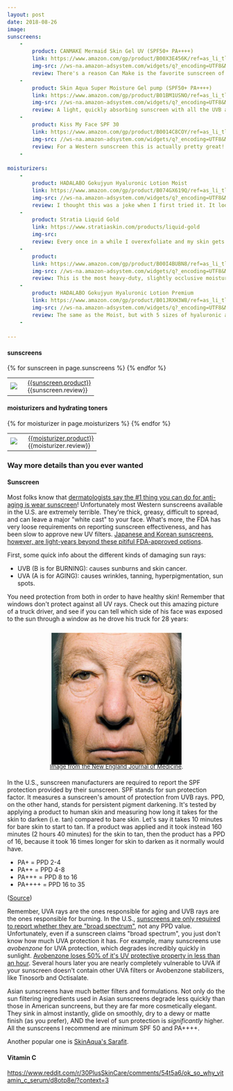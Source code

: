 ```yaml
---
layout: post
date: 2018-08-26
image: 
sunscreens:
    -
        product: CANMAKE Mermaid Skin Gel UV (SPF50+ PA++++)
        link: https://www.amazon.com/gp/product/B00X3E456K/ref=as_li_tl?ie=UTF8&camp=1789&creative=9325&creativeASIN=B00X3E456K&linkCode=as2&tag=molecule08-20&linkId=1fdddb3b6fd180a242ee87b70a0c6b9a
        img-src: //ws-na.amazon-adsystem.com/widgets/q?_encoding=UTF8&MarketPlace=US&ASIN=B00X3E456K&ServiceVersion=20070822&ID=AsinImage&WS=1&Format=_SL160_&tag=molecule08-20
        review: There's a reason Can Make is the favorite sunscreen of every single person who has ever tried it. It is better than any sunscreen has a right to be. It's like a gel moisturizer that just disappears into your skin. It's a joy to apply. It's not drying, it's not greasy, it's absolutely perfect.
    -
        product: Skin Aqua Super Moisture Gel pump (SPF50+ PA++++)
        link: https://www.amazon.com/gp/product/B01BM1USNO/ref=as_li_tl?ie=UTF8&camp=1789&creative=9325&creativeASIN=B01BM1USNO&linkCode=as2&tag=molecule08-20&linkId=6ab54ca34f3d7186f48c03ae02d0f34d
        img-src: //ws-na.amazon-adsystem.com/widgets/q?_encoding=UTF8&MarketPlace=US&ASIN=B01BM1USNO&ServiceVersion=20070822&ID=AsinImage&WS=1&Format=_SL250_&tag=molecule08-20
        review: A light, quickly absorbing sunscreen with all the UVB and UVA protection you could ever want. Two pumps are the full 1/4 teaspoon required for sun protection. Not quiiiite as nice as Can Make, but I love how huge the bottle is.
    -
        product: Kiss My Face SPF 30
        link: https://www.amazon.com/gp/product/B0014C8COY/ref=as_li_tl?ie=UTF8&camp=1789&creative=9325&creativeASIN=B0014C8COY&linkCode=as2&tag=molecule08-20&linkId=3e387cd83ddd064c6dade12d9ded2d04
        img-src: //ws-na.amazon-adsystem.com/widgets/q?_encoding=UTF8&MarketPlace=US&ASIN=B0014C8COY&ServiceVersion=20070822&ID=AsinImage&WS=1&Format=_SL110_&tag=molecule08-20
        review: For a Western sunscreen this is actually pretty great! I use this on days when I know I'll be sweating a bit (hiking, walking outdoors, etc.). It's much more waterproof than the Asian sunscreens I usually use. Cruelty-free and goes on smoothly - doesn't sting, and minimal white cast!
    -
    
moisturizers:
    -
        product: HADALABO Gokujyun Hyaluronic Lotion Moist
        link: https://www.amazon.com/gp/product/B074GX619Q/ref=as_li_tl?ie=UTF8&camp=1789&creative=9325&creativeASIN=B074GX619Q&linkCode=as2&tag=molecule08-20&linkId=c3ee6e00e1366d6984c3b7f3f55677ef
        img-src: //ws-na.amazon-adsystem.com/widgets/q?_encoding=UTF8&MarketPlace=US&ASIN=B074GX619Q&ServiceVersion=20070822&ID=AsinImage&WS=1&Format=_SL250_&tag=molecule08-20
        review: I thought this was a joke when I first tried it. It looks watery and weak, not at all the thick, goopy business I'm used to with Western moisturizers. This is hands-down the most hydrating product I've tried. Splash your face with water and pat 3-5 drops into your skin, then repeat as needed.
    -
        product: Stratia Liquid Gold
        link: https://www.stratiaskin.com/products/liquid-gold
        img-src: 
        review: Every once in a while I overexfoliate and my skin gets red, irritated, itchy, and stings w/ even gentle cleansing. This always soothes my skin immmediately. I like to mix it with a few drops of Rosehip Seed Oil just for fun.
    -
        product:
        link: https://www.amazon.com/gp/product/B00I4BUBN8/ref=as_li_tl?ie=UTF8&camp=1789&creative=9325&creativeASIN=B00I4BUBN8&linkCode=as2&tag=molecule08-20&linkId=cae1e176937c799ed1b1dc5805d4fef7
        img-src: //ws-na.amazon-adsystem.com/widgets/q?_encoding=UTF8&MarketPlace=US&ASIN=B00I4BUBN8&ServiceVersion=20070822&ID=AsinImage&WS=1&Format=_SL250_&tag=molecule08-20
        review: This is the most heavy-duty, slightly occlusive moisturizing product I own. I slather on a bunch before I get on a plane, and if my face needs the extra moisture. But I probably won't buy it again, because I hate the packaging. 
    -
        product: HADALABO Gokujyun Hyaluronic Lotion Premium
        link: https://www.amazon.com/gp/product/B01JRXH3W8/ref=as_li_tl?ie=UTF8&camp=1789&creative=9325&creativeASIN=B01JRXH3W8&linkCode=as2&tag=molecule08-20&linkId=1b2dc6622f6d8074d4aaa6fda8e173fd
        img-src: //ws-na.amazon-adsystem.com/widgets/q?_encoding=UTF8&MarketPlace=US&ASIN=B01JRXH3W8&ServiceVersion=20070822&ID=AsinImage&WS=1&Format=_SL250_&tag=molecule08-20
        review: The same as the Moist, but with 5 sizes of hyaluronic acid for deeper penetration. If you have super dry skin, I'd actually go with the Moist because it's so light you can do like 3-5 layers but they still sink in perfectly. This one is thicker and doesn't sink in as well for me. I don't notice any difference in their hydrating abilities!
    -

---
```


#### sunscreens

<div>
    <table>
    {% for sunscreen in page.sunscreens %}
        <tr>
            <td width="20%"><a target="_blank" href="{{sunscreen.link}}">
                <img border="0" src="{{ sunscreen.img-src }}"></a> </td>
            <td>    
                <a target="_blank" href="{{sunscreen.link}}">{{sunscreen.product}}</a>
                <br> {{sunscreen.review}} 
                </td>
        </tr>
    {% endfor %}
    </table>
</div><!--end of sunscreens-->

#### moisturizers and hydrating toners

<div>
    <table>
    {% for moisturizer in page.moisturizers %}
        <tr>
            <td width="20%"><a target="_blank" href="{{moisturizer.link}}">
                <img border="0" src="{{ moisturizer.img-src }}"></a> </td>
            <td>    
                <a target="_blank" href="{{moisturizer.link}}">{{moisturizer.product}}</a>
                <br> {{moisturizer.review}} 
                </td>
        </tr>
    {% endfor %}
    </table>
</div><!--end of moisturizers etc.-->

### Way more details than you ever wanted
#### Sunscreen

Most folks know that [dermatologists say the #1 thing you can do for anti-aging is wear sunscreen](https://sciencebecomesher.com/science-based-anti-aging-the-no-1-product-you-need/)! Unfortunately most Western sunscreens available in the U.S. are extremely terrible. They're thick, greasy, difficult to spread, and can leave a major "white cast" to your face. What's more, the FDA has very loose requirements on reporting sunscreen effectiveness, and has been slow to approve new UV filters. [Japanese and Korean sunscreens, however, are light-years beyond these pitiful FDA-approved options](https://www.reddit.com/r/SkincareAddiction/comments/8tdw0o/haul_just_got_these_babies_in_the_mail_today/e16tvky/?st=jj70617a&sh=aea45711). 

First, some quick info about the different kinds of damaging sun rays:
- UVB (B is for BURNING): causes sunburns and skin cancer.
- UVA (A is for AGING): causes wrinkles, tanning, hyperpigmentation, sun spots.

You need protection from both in order to have healthy skin! Remember that windows don't protect against all UV rays. Check out this amazing picture of a truck driver, and see if you can tell which side of his face was exposed to the sun through a window as he drove his truck for 28 years:

<div style="float: center; text-align:center; padding:10px; font-size:13px; line-height:8px">
<img src="/src/img/NewEnglandJournalofMedicine.png" alt="left side was exposed to sun through the window." style="width: 300px;"/>
<span style="display:block;"> <a href="https://www.nejm.org/doi/full/10.1056/NEJMicm1104059">Image from the New England Journal of Medicine</a>. </span>
</div>

In the U.S., sunscreen manufacturers are required to report the SPF protection provided by their sunscreen. SPF stands for sun protection factor. It measures a sunscreen's amount of protection from UVB rays. PPD, on the other hand, stands for persistent pigment darkening. It's tested by applying a product to human skin and measuring how long it takes for the skin to darken (i.e. tan) compared to bare skin. Let's say it takes 10 minutes for bare skin to start to tan. If a product was applied and it took instead 160 minutes (2 hours 40 minutes) for the skin to tan, then the product has a PPD of 16, because it took 16 times longer for skin to darken as it normally would have. 

- PA+ = PPD 2-4
- PA++ = PPD 4-8
- PA+++ = PPD 8 to 16
- PA++++ = PPD 16 to 35

([Source](https://theklog.co/spf-meaning/))

Remember, UVA rays are the ones responsible for aging and UVB rays are the ones responsible for burning. In the U.S., [sunscreens are only required to report whether they are "broad spectrum"](https://www.ecfr.gov/cgi-bin/retrieveECFR?gp=1&SID=0089115bdbc8686f591ab359c37abea0&ty=HTML&h=L&mc=true&n=pt21.5.352&r=PART#se21.5.352_173), not any PPD value. Unfortunately, even if a sunscreen claims "broad spectrum", you just don't know how much UVA protection it has. For example, many sunscreens use *avobenzone* for UVA protection, which degrades incredibly quickly in sunlight. [Avobenzone loses 50% of it's UV protective property in less than an hour](https://onlinelibrary.wiley.com/doi/abs/10.1111/j.1365-2133.2004.06173.x). Several hours later you are nearly completely vulnerable to UVA if your sunscreen doesn't contain other UVA filters or Avobenzone stabilizers, like Tinosorb and Octisalate.

Asian sunscreens have much better filters and formulations. Not only do the sun filtering ingredients used in Asian sunscreens degrade less quickly than those in American suncreens, but they are far more cosmetically elegant. They sink in almost instantly, glide on smoothly, dry to a dewy or matte finish (as you prefer), AND the level of sun protection is *significantly* higher. All the sunscreens I recommend are minimum SPF 50 and PA++++.

Another popular one is [SkinAqua's Sarafit](https://www.reddit.com/r/AsianBeauty/comments/91ehyv/have_a_question_ask_here_daily_help_and_questions/e2ycfyh/?context=3).
 
#### Vitamin C
https://www.reddit.com/r/30PlusSkinCare/comments/54t5a6/ok_so_why_vitamin_c_serum/d8otp8e/?context=3


